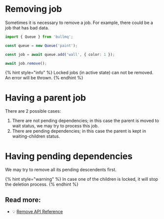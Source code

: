 # Removing job

Sometimes it is necessary to remove a job. For example, there could be a job that has bad data.

```typescript
import { Queue } from 'bullmq';

const queue = new Queue('paint');

const job = await queue.add('wall', { color: 1 });

await job.remove();
```

{% hint style="info" %}
Locked jobs (in active state) can not be removed. An error will be thrown.
{% endhint %}

# Having a parent job

There are 2 possible cases:

1. There are not pending dependencies; in this case the parent is moved to wait status, we may try to process this job.
2. There are pending dependencies; in this case the parent is kept in waiting-children status.

# Having pending dependencies

We may try to remove all its pending descendents first.

{% hint style="warning" %}
In case one of the children is locked, it will stop the deletion process.
{% endhint %}

## Read more:

- 💡 [Remove API Reference](https://api.docs.bullmq.io/classes/Job.html#remove)
